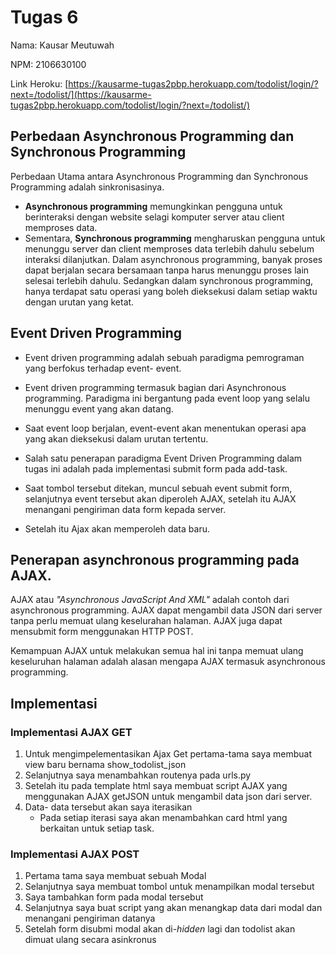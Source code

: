 # Tugas 6

Nama: Kausar Meutuwah

NPM: 2106630100

Link
Heroku: [https://kausarme-tugas2pbp.herokuapp.com/todolist/login/?next=/todolist/](https://kausarme-tugas2pbp.herokuapp.com/todolist/login/?next=/todolist/)

## Perbedaan Asynchronous Programming dan Synchronous Programming

Perbedaan Utama antara Asynchronous Programming dan Synchronous Programming adalah sinkronisasinya.

- **Asynchronous programming** memungkinkan pengguna untuk berinteraksi dengan website selagi komputer server atau
  client memproses data.
- Sementara, **Synchronous programming** mengharuskan pengguna untuk menunggu server dan client memproses data terlebih
  dahulu sebelum interaksi dilanjutkan. Dalam asynchronous programming, banyak proses dapat berjalan secara bersamaan
  tanpa harus menunggu proses lain selesai terlebih dahulu. Sedangkan dalam synchronous programming, hanya terdapat satu
  operasi yang boleh dieksekusi dalam setiap waktu dengan urutan yang ketat.

## Event Driven Programming

- Event driven programming adalah sebuah paradigma pemrograman yang berfokus terhadap event- event. 
- Event driven programming termasuk bagian dari Asynchronous programming. Paradigma ini bergantung pada event loop yang selalu menunggu event yang akan datang. 
- Saat event loop berjalan, event-event akan menentukan operasi apa yang akan dieksekusi dalam
urutan tertentu. 
- Salah satu penerapan paradigma Event Driven Programming dalam tugas ini adalah pada implementasi submit form pada add-task. 
- Saat tombol tersebut ditekan, muncul sebuah event submit form, selanjutnya event tersebut
akan diperoleh AJAX, setelah itu AJAX menangani pengiriman data form kepada server.

- Setelah itu Ajax akan memperoleh data baru.

## Penerapan asynchronous programming pada AJAX.

AJAX atau *"Asynchronous JavaScript And XML"* adalah contoh dari asynchronous programming. AJAX dapat mengambil data
JSON dari server tanpa perlu memuat ulang keselurahan halaman. AJAX juga dapat mensubmit form menggunakan HTTP POST.

Kemampuan AJAX untuk melakukan semua hal ini tanpa memuat ulang keseluruhan halaman adalah alasan mengapa AJAX termasuk
asynchronous programming.

## Implementasi

### Implementasi AJAX GET

1. Untuk mengimpelementasikan Ajax Get pertama-tama saya membuat view baru bernama show_todolist_json
2. Selanjutnya saya menambahkan routenya pada urls.py
3. Setelah itu pada template html saya membuat script AJAX yang menggunakan AJAX getJSON untuk mengambil data json dari
   server.
4. Data- data tersebut akan saya iterasikan
    - Pada setiap iterasi saya akan menambahkan card html yang berkaitan untuk setiap task.

### Implementasi AJAX POST

1. Pertama tama saya membuat sebuah Modal
2. Selanjutnya saya membuat tombol untuk menampilkan modal tersebut
3. Saya tambahkan form pada modal tersebut
4. Selanjutnya saya buat script yang akan menangkap data dari modal dan menangani pengiriman datanya
5. Setelah form disubmi modal akan di-_hidden_ lagi dan todolist akan dimuat ulang secara asinkronus





